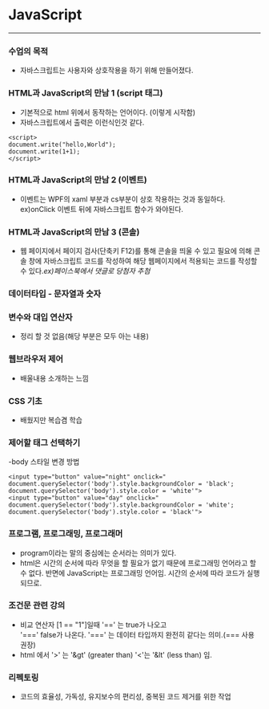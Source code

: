 # JavaScript
-------
### 수업의 목적
 - 자바스크립트는 사용자와 상호작용을 하기 위해 만들어졌다.

### HTML과 JavaScript의 만남 1 (script 태그)
 - 기본적으로 html 위에서 동작하는 언어이다. (이렇게 시작함)  
 - 자바스크립트에서 출력은 이런식인것 같다.
 ```{.JavaScript}
 <script>
document.write("hello,World");
document.write(1+1);
</script>
```

### HTML과 JavaScript의 만남 2 (이벤트)
 - 이벤트는 WPF의 xaml 부분과 cs부분이 상호 작용하는 것과 동일하다.   ex)onClick 이벤트 뒤에 자바스크립트 함수가 와야된다.

### HTML과 JavaScript의 만남 3 (콘솔)
 - 웹 페이지에서 페이지 검사(단축키 F12)를 통해 콘솔을 띄울 수 있고 필요에 의해 콘솔 창에 자바스크립트 코드를 작성하여 해당 웹페이지에서 적용되는 코드를 작성할 수 있다.*ex)페이스북에서 댓글로 당첨자 추첨*

### 데이터타입 - 문자열과 숫자
### 변수와 대입 연산자
 - 정리 할 것 없음(해당 부분은 모두 아는 내용)

### 웹브라우저 제어
- 배울내용 소개하는 느낌

### CSS 기초
- 배웠지만 복습겸 학습

### 제어할 태그 선택하기
-body 스타일 변경 방법
```{.html}
<input type="button" value="night" onclick="
document.querySelector('body').style.backgroundColor = 'black';
document.querySelector('body').style.color = 'white'">
<input type="button" value="day" onclick="
document.querySelector('body').style.backgroundColor = 'white';
document.querySelector('body').style.color = 'black'">
```

### 프로그램, 프로그래밍, 프로그래머
- program이라는 말의 중심에는 순서라는 의미가 있다.
- html은 시간의 순서에 따라 무엇을 할 필요가 없기 때문에  프로그래밍 언어라고 할 수 없다.
반면에 JavaScript는 프로그래밍 언어임. 시간의 순서에 따라 코드가 실행되므로.

### 조건문 관련 강의
- 비교 연산자  [1 == "1"]일때  '==' 는  true가 나오고   
'===' false가 나온다.  '===' 는 데이터 타입까지 완전히 같다는 의미.(=== 사용 권장)
- html 에서 '>' 는 '&gt' (greater than) '<'는 '&lt' (less than) 임.

### 리펙토링
- 코드의 효율성, 가독성, 유지보수의 편리성, 중복된 코드 제거를 위한 작업
